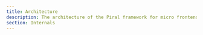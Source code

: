 ```yaml
---
title: Architecture
description: The architecture of the Piral framework for micro frontends.
section: Internals
---
```


